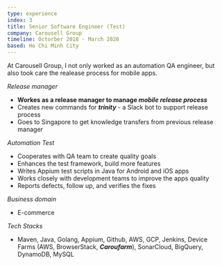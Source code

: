 ```yaml
---
type: experience
index: 3
title: Senior Software Engineer (Test)
company: Carousell Group
timeline: Octorber 2018 - March 2020
based: Ho Chi Minh City
---
```


At Carousell Group, I not only worked as an automation QA engineer, but also took care the realease process for mobile apps.

_Release manager_

- **Workes as a release manager to manage _mobile release process_**
- Creates new commands for **_trinity_** - a Slack bot to support release process
- Goes to Singapore to get knowledge transfers from previous release manager

_Automation Test_

- Cooperates with QA team to create quality goals
- Enhances the test framework, build more features
- Writes Appium test scripts in Java for Android and iOS apps
- Works closely with development teams to improve the apps quality
- Reports defects, follow up, and verifies the fixes

_Business domain_

- E-commerce

_Tech Stacks_

- Maven, Java, Golang, Appium, Github, AWS, GCP, Jenkins, Device Farms (AWS, BrowserStack, **_Caroufarm_**), SonarCloud, BigQuery, DynamoDB, MySQL
